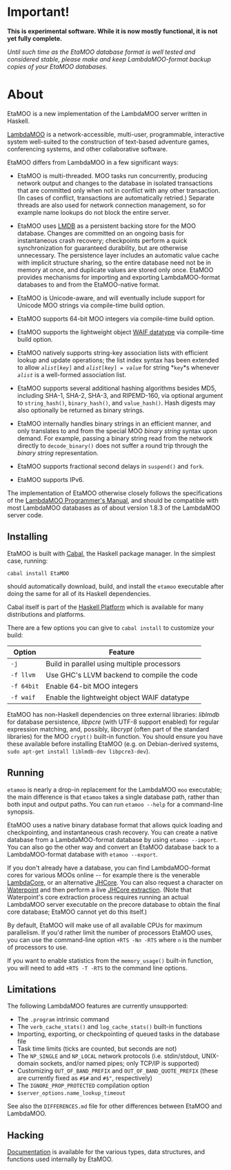 
Important!
==========

**This is experimental software. While it is now mostly functional, it is not
  yet fully complete.**

_Until such time as the EtaMOO database format is well tested and considered
stable, please make and keep LambdaMOO-format backup copies of your EtaMOO
databases._

About
=====

EtaMOO is a new implementation of the LambdaMOO server written in Haskell.

[LambdaMOO][] is a network-accessible, multi-user, programmable, interactive
system well-suited to the construction of text-based adventure games,
conferencing systems, and other collaborative software.

  [LambdaMOO]: http://www.ipomoea.org/moo/

EtaMOO differs from LambdaMOO in a few significant ways:

  * EtaMOO is multi-threaded. MOO tasks run concurrently, producing network
    output and changes to the database in isolated transactions that are
    committed only when not in conflict with any other transaction. (In cases
    of conflict, transactions are automatically retried.) Separate threads are
    also used for network connection management, so for example name lookups
    do not block the entire server.

  * EtaMOO uses [LMDB][] as a persistent backing store for the MOO database.
    Changes are committed on an ongoing basis for instantaneous crash
    recovery; checkpoints perform a quick synchronization for guaranteed
    durability, but are otherwise unnecessary. The persistence layer includes
    an automatic value cache with implicit structure sharing, so the entire
    database need not be in memory at once, and duplicate values are stored
    only once. EtaMOO provides mechanisms for importing and exporting
    LambdaMOO-format databases to and from the EtaMOO-native format.

  * EtaMOO is Unicode-aware, and will eventually include support for Unicode
    MOO strings via compile-time build option.

  * EtaMOO supports 64-bit MOO integers via compile-time build option.

  * EtaMOO supports the lightweight object [WAIF datatype][] via compile-time
    build option.

  * EtaMOO natively supports string-key association lists with efficient
    lookup and update operations; the list index syntax has been extended to
    allow _`alist`_`[`_`key`_`]` and _`alist`_`[`_`key`_`] = `_`value`_ for
    string *`key`*s whenever *`alist`* is a well-formed association list.

  * EtaMOO supports several additional hashing algorithms besides MD5,
    including SHA-1, SHA-2, SHA-3, and RIPEMD-160, via optional argument to
    `string_hash()`, `binary_hash()`, and `value_hash()`. Hash digests may
    also optionally be returned as binary strings.

  * EtaMOO internally handles binary strings in an efficient manner, and only
    translates to and from the special MOO *binary string* syntax upon demand.
    For example, passing a binary string read from the network directly to
    `decode_binary()` does not suffer a round trip through the *binary string*
    representation.

  * EtaMOO supports fractional second delays in `suspend()` and `fork`.

  * EtaMOO supports IPv6.

  [LMDB]: http://symas.com/mdb/
  [WAIF datatype]: http://ben.com/MOO/waif.html

The implementation of EtaMOO otherwise closely follows the specifications of
the [LambdaMOO Programmer's Manual][], and should be compatible with most
LambdaMOO databases as of about version 1.8.3 of the LambdaMOO server code.

  [LambdaMOO Programmer's Manual]: http://www.ipomoea.org/moo/#progman

Installing
----------

EtaMOO is built with [Cabal][], the Haskell package manager. In the simplest
case, running:

    cabal install EtaMOO

should automatically download, build, and install the `etamoo` executable
after doing the same for all of its Haskell dependencies.

Cabal itself is part of the [Haskell Platform][] which is available for many
distributions and platforms.

  [Cabal]: http://www.haskell.org/cabal/
  [Haskell Platform]: http://www.haskell.org/platform/

There are a few options you can give to `cabal install` to customize your
build:

| Option                | Feature                                       |
| --------------------- | --------------------------------------------- |
| `-j`                  | Build in parallel using multiple processors   |
| `-f llvm`             | Use GHC's LLVM backend to compile the code    |
| `-f 64bit`            | Enable 64-bit MOO integers                    |
| `-f waif`             | Enable the lightweight object WAIF datatype   |

EtaMOO has non-Haskell dependencies on three external libraries: _liblmdb_ for
database persistence, _libpcre_ (with UTF-8 support enabled) for regular
expression matching, and, possibly, _libcrypt_ (often part of the standard
libraries) for the MOO `crypt()` built-in function. You should ensure you have
these available before installing EtaMOO (e.g. on Debian-derived systems,
`sudo apt-get install liblmdb-dev libpcre3-dev`).

Running
-------

`etamoo` is nearly a drop-in replacement for the LambdaMOO `moo` executable;
the main difference is that `etamoo` takes a single database path, rather than
both input and output paths. You can run `etamoo --help` for a command-line
synopsis.

EtaMOO uses a native binary database format that allows quick loading and
checkpointing, and instantaneous crash recovery. You can create a native
database from a LambdaMOO-format database by using `etamoo --import`. You can
also go the other way and convert an EtaMOO database back to a
LambdaMOO-format database with `etamoo --export`.

If you don't already have a database, you can find LambdaMOO-format cores for
various MOOs online -- for example there is the venerable [LambdaCore][], or
an alternative [JHCore][]. You can also request a character on [Waterpoint][]
and then perform a live [JHCore extraction][]. (Note that Waterpoint's core
extraction process requires running an actual LambdaMOO server executable on
the precore database to obtain the final core database; EtaMOO cannot yet do
this itself.)

  [LambdaCore]: http://ftp.lambda.moo.mud.org/pub/MOO/
  [JHCore]: http://jhcore.sourceforge.net
  [Waterpoint]: http://waterpoint.moo.mud.org/
  [JHCore extraction]: http://waterpoint.moo.mud.org:8080/core-extraction/

By default, EtaMOO will make use of all available CPUs for maximum
parallelism. If you'd rather limit the number of processors EtaMOO uses, you
can use the command-line option `+RTS -N`_`n`_` -RTS` where _`n`_ is the
number of processors to use.

If you want to enable statistics from the `memory_usage()` built-in function,
you will need to add `+RTS -T -RTS` to the command line options.

Limitations
-----------

The following LambdaMOO features are currently unsupported:

  * The `.program` intrinsic command
  * The `verb_cache_stats()` and `log_cache_stats()` built-in functions
  * Importing, exporting, or checkpointing of queued tasks in the database
    file
  * Task time limits (ticks are counted, but seconds are not)
  * The `NP_SINGLE` and `NP_LOCAL` network protocols (i.e. stdin/stdout,
    UNIX-domain sockets, and/or named pipes; only TCP/IP is supported)
  * Customizing `OUT_OF_BAND_PREFIX` and `OUT_OF_BAND_QUOTE_PREFIX` (these are
    currently fixed as `#$#` and `#$"`, respectively)
  * The `IGNORE_PROP_PROTECTED` compilation option
  * `$server_options.name_lookup_timeout`

See also the `DIFFERENCES.md` file for other differences between EtaMOO and
LambdaMOO.

Hacking
-------

[Documentation][] is available for the various types, data structures, and
functions used internally by EtaMOO.

  [Documentation]: http://verement.github.io/etamoo/doc/

